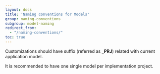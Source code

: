 ```yaml
---
layout: docs
title: 'Naming conventions for Models'
group: naming-conventions
subgroup: model-naming
redirect_from:
  - "/naming-conventions/"
toc: true
---
```


Customizations should have suffix (referred as <b>_PRJ</b>) related with current application model.

It is recommended to have one single model per implementation project.
